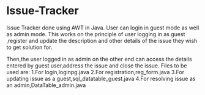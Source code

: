 # Issue-Tracker
Issue Tracker done using AWT in Java.
User can login in guest mode as well as admin mode.
This works on the principle of user logging in as guest ,register and update the description and other details of the issue they wish to get solution for.




Then,the user logged in as admin on the other end can access the details entered by guest user,address the issue and close the issue.
Files to be used are:
1.For login,loginpg.java
2.For registration,reg_form.java
3.For updating issue as a guest,sql_datatable_guest.java
4.For resolving issue as an admin,DataTable_admin.java
